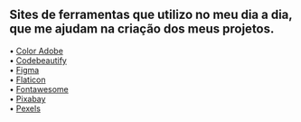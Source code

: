 ## Sites de ferramentas que utilizo no meu dia a dia, que me ajudam na criação dos meus projetos. 

• <a href="https://color.adobe.com/" target="_blank">Color Adobe</a> <br>
• <a href="https://codebeautify.org/rem-to-px-converter" target="_blank">Codebeautify</a> <br>
• <a href="https://www.figma.com/" target="_blank">Figma</a> <br>
• <a href="https://www.flaticon.com/" target="_blank">Flaticon</a> <br>
• <a href="https://fontawesome.com/" target="_blank">Fontawesome</a> <br>
• <a href="https://pixabay.com/" target="_blank">Pixabay</a> <br>
• <a href="https://www.pexels.com" target="_blank">Pexels</a> <br>



